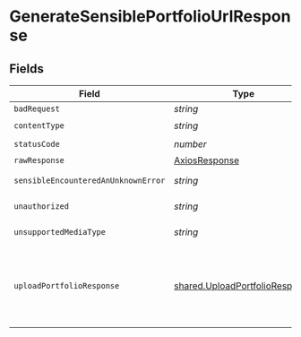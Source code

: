 # GenerateSensiblePortfolioUrlResponse


## Fields

| Field                                                                            | Type                                                                             | Required                                                                         | Description                                                                      |
| -------------------------------------------------------------------------------- | -------------------------------------------------------------------------------- | -------------------------------------------------------------------------------- | -------------------------------------------------------------------------------- |
| `badRequest`                                                                     | *string*                                                                         | :heavy_minus_sign:                                                               | Bad Request                                                                      |
| `contentType`                                                                    | *string*                                                                         | :heavy_check_mark:                                                               | N/A                                                                              |
| `statusCode`                                                                     | *number*                                                                         | :heavy_check_mark:                                                               | N/A                                                                              |
| `rawResponse`                                                                    | [AxiosResponse](https://axios-http.com/docs/res_schema)                          | :heavy_minus_sign:                                                               | N/A                                                                              |
| `sensibleEncounteredAnUnknownError`                                              | *string*                                                                         | :heavy_minus_sign:                                                               | Internal Server Error                                                            |
| `unauthorized`                                                                   | *string*                                                                         | :heavy_minus_sign:                                                               | Not authorized                                                                   |
| `unsupportedMediaType`                                                           | *string*                                                                         | :heavy_minus_sign:                                                               | Unsupported Media Type                                                           |
| `uploadPortfolioResponse`                                                        | [shared.UploadPortfolioResponse](../../models/shared/uploadportfolioresponse.md) | :heavy_minus_sign:                                                               | Returns the upload_url at which to PUT the document for extraction               |